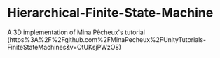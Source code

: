 # Hierarchical-Finite-State-Machine
A 3D implementation of Mina Pêcheux's tutorial (https%3A%2F%2Fgithub.com%2FMinaPecheux%2FUnityTutorials-FiniteStateMachines&amp;v=OtUKsjPWzO8)
